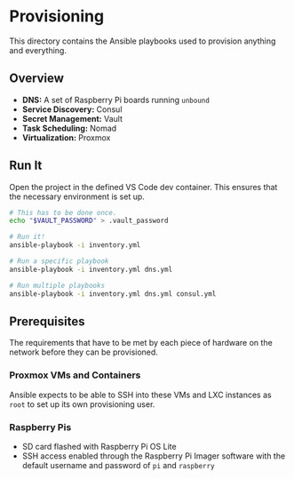 # Provisioning

This directory contains the Ansible playbooks used to provision anything and
everything.

## Overview

* __DNS:__ A set of Raspberry Pi boards running `unbound`
* __Service Discovery:__ Consul
* __Secret Management:__ Vault
* __Task Scheduling:__ Nomad
* __Virtualization:__ Proxmox

## Run It

Open the project in the defined VS Code dev container. This ensures that the
necessary environment is set up.

```bash
# This has to be done once.
echo "$VAULT_PASSWORD" > .vault_password

# Run it!
ansible-playbook -i inventory.yml

# Run a specific playbook
ansible-playbook -i inventory.yml dns.yml

# Run multiple playbooks
ansible-playbook -i inventory.yml dns.yml consul.yml
```

## Prerequisites

The requirements that have to be met by each piece of hardware on the network
before they can be provisioned.

### Proxmox VMs and Containers

Ansible expects to be able to SSH into these VMs and LXC instances as `root` to
set up its own provisioning user.

### Raspberry Pis

* SD card flashed with Raspberry Pi OS Lite
* SSH access enabled through the Raspberry Pi Imager software with the default
  username and password of `pi` and `raspberry`
